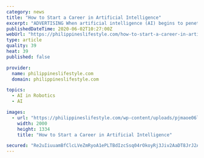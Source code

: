 ```yaml
---
category: news
title: "How to Start a Career in Artificial Intelligence"
excerpt: "ADVERTISING When artificial intelligence (AI) begins to penetrate different fields, it’s becoming clear that the tech future is already here. There are also talks that AI will soon remove human jobs and take the driving seat."
publishedDateTime: 2020-06-02T10:27:00Z
webUrl: "https://philippineslifestyle.com/how-to-start-a-career-in-artificial-intelligence/"
type: article
quality: 39
heat: 39
published: false

provider:
  name: philippineslifestyle.com
  domain: philippineslifestyle.com

topics:
  - AI in Robotics
  - AI

images:
  - url: "https://philippineslifestyle.com/wp-content/uploads/pjmaoe06lp1nmqksircj-1.jpg"
    width: 2000
    height: 1334
    title: "How to Start a Career in Artificial Intelligence"

secured: "Re2uIiuuamBfClcLVeZmRyoA1ePLTBdIzcSsq04rOkoyRj3Jiv2AaDT8JrJ2ACKcjKwPUzO1WlZoUuSQKGcetKsarRBCcbB0UoDKb02jNbvhhBi2hn9xxO5F4DdIYJwj48pUbxUEevPLMjvrfpM1WMOttQ+01dRtgifcKnf7SqC3wHEG8zt5WzksOpwsHFLTaIsHeqwS6h1MWab0y/+GOUO2GxF24ePs9AE2ybROCcA3mrovvrsoiO+R/ABiBGdG8df0fUzjBcFdWUi+NvKXcPRj5ZBNuHVDSDcfHKqpQFcYH1n4PrwpL/eVlfi9+Y1r;6aIor3OEJX4sLb7w8PT+Og=="
---
```



